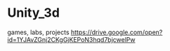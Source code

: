 # Unity_3d
games, labs, projects
https://drive.google.com/open?id=1YJAvZGnj2CKgGjKEPoN3hqd7bjcwelPw










